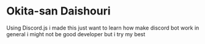 ﻿# Okita-san Daishouri
Using Discord.js
 i made this just want to learn how make discord bot work in general
 i might not be good developer but i try my best
